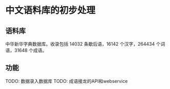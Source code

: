 # 中文语料库的初步处理


## 语料库
中华新华字典数据库。收录包括 14032 条歇后语，16142 个汉字，264434 个词语，31648 个成语。

## 功能
TODO: 数据录入数据库
TODO: 成语接龙的API和webservice
